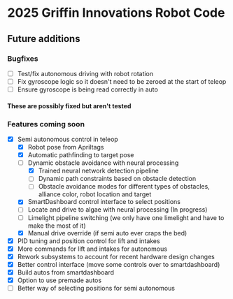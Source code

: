 # 2025 Griffin Innovations Robot Code
## Future additions

### Bugfixes
- [ ] Test/fix autonomous driving with robot rotation
- [ ] Fix gyroscope logic so it doesn't need to be zeroed at the start of teleop
- [ ] Ensure gyroscope is being read correctly in auto
#### These are possibly fixed but aren't tested
### Features coming soon
- [x] Semi autonomous control in teleop
    - [x] Robot pose from Apriltags
    - [x] Automatic pathfinding to target pose
    - [ ] Dynamic obstacle avoidance with neural processing
        - [x] Trained neural network detection pipeline
        - [ ] Dynamic path constraints based on obstacle detection
        - [ ] Obstacle avoidance modes for different types of obstacles, alliance color, robot location and target
    - [x] SmartDashboard control interface to select positions
    - [ ] Locate and drive to algae with neural processing (In progress)
    - [ ] Limelight pipeline switching (we only have one limelight and have to make the most of it)
    - [x] Manual drive override (if semi auto ever craps the bed)
- [x] PID tuning and position control for lift and intakes
- [x] More commands for lift and intakes for autonomous
- [x] Rework subsystems to account for recent hardware design changes
- [x] Better control interface (move some controls over to smartdashboard)
- [x] Build autos from smartdashboard
- [x] Option to use premade autos
- [ ] Better way of selecting positions for semi autonomous
